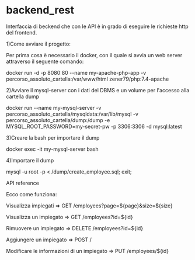 # backend_rest

Interfaccia di beckend che con le API è in grado di eseguire le richieste http del frontend.

1)Come avviare il progetto:

Per prima cosa è necessario il docker, con il quale si avvia un web server attraverso il seguente comando:

docker run -d -p 8080:80 --name my-apache-php-app -v percorso_assoluto_cartella:/var/www/html zener79/php:7.4-apache

2)Avviare il mysql-server con i dati del DBMS e un volume per l'accesso alla cartella dump

docker run --name my-mysql-server -v percorso_assoluto_cartella/mysqldata:/var/lib/mysql -v percorso_assoluto_cartella/dump:/dump -e MYSQL_ROOT_PASSWORD=my-secret-pw -p 3306:3306 -d mysql:latest

3)Creare la bash per importare il dump

docker exec -it my-mysql-server bash

4)Importare il dump

mysql -u root -p < /dump/create_employee.sql; exit;


API reference

Ecco come funziona:

Visualizza impiegati    => GET /employees?page=${page}&size=${size}

Visualizza un impiegato => GET /employees?id=${id}

Rimuovere un impiegato  => DELETE /employees?id=${id}

Aggiungere un impiegato => POST /

Modificare le informazioni di un impiegato => PUT /employees/${id} 


